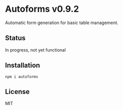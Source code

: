 # Autoforms v0.9.2

Automatic form generation for basic table management.

## Status

In progress, not yet functional

## Installation

`npm i autoforms`

## License

MIT
